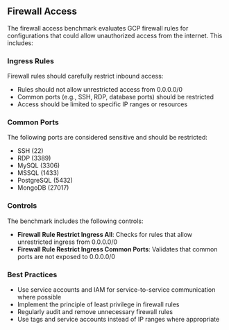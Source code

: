 ## Firewall Access

The firewall access benchmark evaluates GCP firewall rules for configurations that could allow unauthorized access from the internet. This includes:

### Ingress Rules
Firewall rules should carefully restrict inbound access:
- Rules should not allow unrestricted access from 0.0.0.0/0
- Common ports (e.g., SSH, RDP, database ports) should be restricted
- Access should be limited to specific IP ranges or resources

### Common Ports
The following ports are considered sensitive and should be restricted:
- SSH (22)
- RDP (3389)
- MySQL (3306)
- MSSQL (1433)
- PostgreSQL (5432)
- MongoDB (27017)

### Controls
The benchmark includes the following controls:

- **Firewall Rule Restrict Ingress All**: Checks for rules that allow unrestricted ingress from 0.0.0.0/0
- **Firewall Rule Restrict Ingress Common Ports**: Validates that common ports are not exposed to 0.0.0.0/0

### Best Practices
- Use service accounts and IAM for service-to-service communication where possible
- Implement the principle of least privilege in firewall rules
- Regularly audit and remove unnecessary firewall rules
- Use tags and service accounts instead of IP ranges where appropriate 